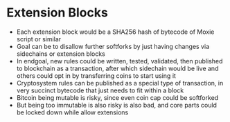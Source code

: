 # Extension Blocks

- Each extension block would be a SHA256 hash of bytecode of Moxie
  script or similar
- Goal can be to disallow further softforks by just having changes
  via sidechains or extension blocks
- In endgoal, new rules could be written, tested, validated, then
  published to blockchain as a transaction, after which sidechain
  would be live and others could opt in by transferring coins to
  start using it
- Cryptosystem rules can be published as a special type of transaction,
  in very succinct bytecode that just needs to fit within a block
- Bitcoin being mutable is risky, since even coin cap could be softforked
- But being too immutable is also risky is also bad, and core parts
  could be locked down while allow extensions

